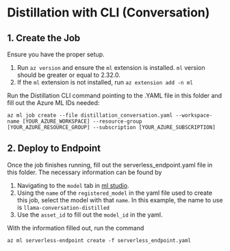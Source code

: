 # Distillation with CLI (Conversation)

## 1. Create the Job
Ensure you have the proper setup.
1. Run `az version` and ensure the `ml` extension is installed. `ml` version should be greater or equal to 2.32.0.
2. If the `ml` extension is not installed, run `az extension add -n ml`

Run the Distillation CLI command pointing to the .YAML file in this folder and fill out the Azure ML IDs needed:

```text
az ml job create --file distillation_conversation.yaml --workspace-name [YOUR_AZURE_WORKSPACE] --resource-group [YOUR_AZURE_RESOURCE_GROUP] --subscription [YOUR_AZURE_SUBSCRIPTION]
```

## 2. Deploy to Endpoint
Once the job finishes running, fill out the serverless_endpoint.yaml file in this folder. The necessary information can be found by 
1. Navigating to the `model` tab in [ml studio](https://ml.azure.com). 
2. Using the `name` of the `registered_model` in the yaml file used to create this job, select the model with that `name`. In this example, the name to use is `llama-conversation-distilled`
3. Use the `asset_id` to fill out the `model_id` in the yaml.

With the information filled out, run the command

```text
az ml serverless-endpoint create -f serverless_endpoint.yaml
```
